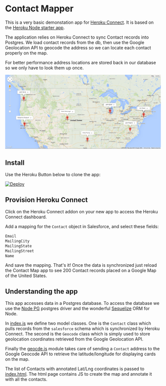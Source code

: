 # Contact Mapper

This is a very basic demonstation app for [Heroku Connect](https://www.heroku.com/connect). It is based
on the [Heroku Node starter app](https://github.com/heroku/node-js-getting-started).

The application relies on Heroku Connect to sync Contact records into Postgres. We load contact
records from the db, then use the Google Geolocation API to geocode the address so we can locate
each contact properly on the map.

For better performance address locations are stored back in our database so we only have to look
them up once.

![alt tag](public/screenshot1.png)

## Install

Use the Heroku Button below to clone the app:

[![Deploy](https://www.herokucdn.com/deploy/button.png)](https://heroku.com/deploy?template=https://github.com/scottpersinger/contactmap-demoapp)

## Provision Heroku Connect

Click on the Heroku Connect addon on your new app to access the Heroku Connect dashboard.

Add a mapping for the `Contact` object in Salesforce, and select these fields:

```
Email
MailingCity
MailingState
MailingStreet
Name
```

And save the mapping. That's it! Once the data is synchronized just reload the Contact Map app to see 200
Contact records placed on a Google Map of the United States.

## Understanding the app

This app accesses data in a Postgres database. To access the database we use
the [Node PG](https://www.npmjs.com/package/pg) postgres driver and the
wonderful [Sequelize](http://sequelize.readthedocs.org/) ORM for Node.

In [index.js](index.js) we define two model classes. One is the `Contact`
class which pulls records from the `salesforce` schema which is synchronized
by Heroku Connect. The second is the `Geocode` class which is simply used to
store geolocation coordinates retrieved from the Google Geolocation API.

Finally the [geocde.js](geocode.js) module takes care of sending a `Contact`
address to the Google Geocode API to retrieve the latitude/longitude for
displaying cards on the map.

The list of Contacts with annotated Lat/Lng coordinates is passed to [index.html](index.html).
The html page contains JS to create the map and annotate it with all the contacts.


